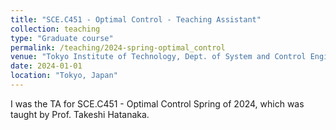 ```yaml
---
title: "SCE.C451 - Optimal Control - Teaching Assistant"
collection: teaching
type: "Graduate course"
permalink: /teaching/2024-spring-optimal_control
venue: "Tokyo Institute of Technology, Dept. of System and Control Engineering"
date: 2024-01-01
location: "Tokyo, Japan"
---
```


I was the TA for SCE.C451 - Optimal Control Spring of 2024, which was taught by Prof. Takeshi Hatanaka.

<!-- Heading 1
======

Heading 2
======

Heading 3
====== -->